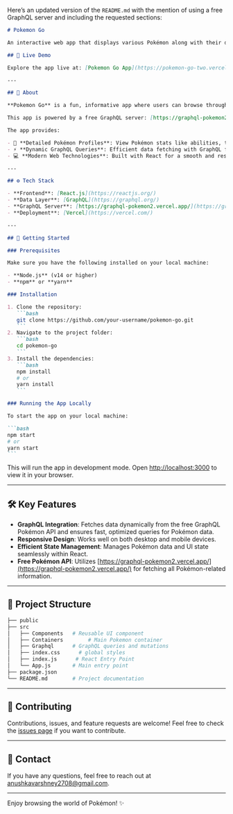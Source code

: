 Here’s an updated version of the `README.md` with the mention of using a free GraphQL server and including the requested sections:

````md
# Pokemon Go

An interactive web app that displays various Pokémon along with their descriptions, special powers, and other unique details. Built using **React** and **GraphQL**, this project leverages modern web technologies to bring you a fast and responsive Pokémon encyclopedia.

## 🚀 Live Demo

Explore the app live at: [Pokemon Go App](https://pokemon-go-two.vercel.app)

---

## 📝 About

**Pokemon Go** is a fun, informative app where users can browse through different Pokémon and discover their special abilities and characteristics. Each Pokémon has a unique set of stats and descriptions pulled dynamically through GraphQL queries, ensuring that the data is always up to date.

This app is powered by a free GraphQL server: [https://graphql-pokemon2.vercel.app/](https://graphql-pokemon2.vercel.app/), which serves the Pokémon data used throughout the application.

The app provides:

- 🐾 **Detailed Pokémon Profiles**: View Pokémon stats like abilities, type, and more.
- ⚡ **Dynamic GraphQL Queries**: Efficient data fetching with GraphQL for a seamless experience.
- 💻 **Modern Web Technologies**: Built with React for a smooth and responsive UI.

---

## ⚙️ Tech Stack

- **Frontend**: [React.js](https://reactjs.org/)
- **Data Layer**: [GraphQL](https://graphql.org/)
- **GraphQL Server**: [https://graphql-pokemon2.vercel.app/](https://graphql-pokemon2.vercel.app/)
- **Deployment**: [Vercel](https://vercel.com/)

---

## 🚀 Getting Started

### Prerequisites

Make sure you have the following installed on your local machine:

- **Node.js** (v14 or higher)
- **npm** or **yarn**

### Installation

1. Clone the repository:
   ```bash
   git clone https://github.com/your-username/pokemon-go.git
   ```
2. Navigate to the project folder:
   ```bash
   cd pokemon-go
   ```
3. Install the dependencies:
   ```bash
   npm install
   # or
   yarn install
   ```

### Running the App Locally

To start the app on your local machine:

```bash
npm start
# or
yarn start
```
````

This will run the app in development mode. Open [http://localhost:3000](http://localhost:3000) to view it in your browser.

---

## 🛠️ Key Features

- **GraphQL Integration**: Fetches data dynamically from the free GraphQL Pokémon API and ensures fast, optimized queries for Pokémon data.
- **Responsive Design**: Works well on both desktop and mobile devices.
- **Efficient State Management**: Manages Pokémon data and UI state seamlessly within React.
- **Free Pokémon API**: Utilizes [https://graphql-pokemon2.vercel.app/](https://graphql-pokemon2.vercel.app/) for fetching all Pokémon-related information.

---

## 📂 Project Structure

```bash
├── public
├── src
│   ├── Components   # Reusable UI component
│   ├── Containers        # Main Pokemon container
│   ├── Graphql      # GraphQL queries and mutations
│   ├── index.css      # global styles
│   ├── index.js      # React Entry Point
│   └── App.js       # Main entry point
├── package.json
└── README.md        # Project documentation
```

---

## 🤝 Contributing

Contributions, issues, and feature requests are welcome! Feel free to check the [issues page](https://github.com/anushkavy/pokemon-go/issues) if you want to contribute.

---

## 💬 Contact

If you have any questions, feel free to reach out at [anushkavarshney2708@gmail.com](mailto:anushkavarshney2708@gmail.com).

---

Enjoy browsing the world of Pokémon! ✨

```

```
